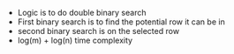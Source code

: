 - Logic is to do double binary search 
- First binary search is to find the potential row it can be in
- second binary search is on the selected row
- log(m) + log(n) time complexity